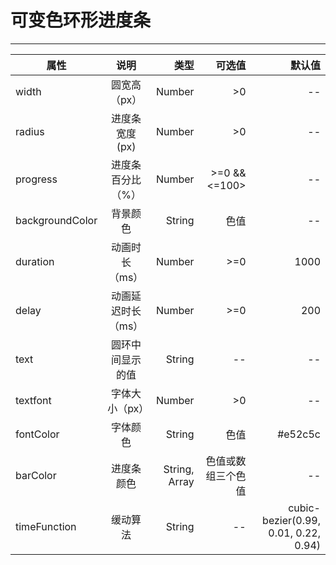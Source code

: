 # 可变色环形进度条
---

<Common-Democode title="基本用法" description="基本可变色环形进度条用法">
  <test-test2></test-test2>
  <highlight-code slot="codeText" lang="vue">
      <template>
        <section class = "p-test">
          <circle-progress
            v-if = "isShow"
            ref = "$circle"
            class = "progress"
            :isAnimation = "true"
            :isRound = "true"
            :width ="width"
            :radius = "radius"
            :progress = "progress"
            :barColor = "barColor"
            :text = "text"
            :duration = "duration"
            :fontColor = "fontColor"
            :delay = "delay"
            :timeFunction = "timeFunction"
            :backgroundColor = "backgroundColor"
            :textfont = "textfont"
          >
          </circle-progress>
          <ul>
            <li>
              <label for="width">圆宽（px）:</label>
              <input v-model="width" id="width" type="number" placeholder="例如：140"></li>
            <li>
              <label for="radius">进度条宽度（px）:</label>
              <input v-model="radius" id="radius" type="number" placeholder="例如：12"></li>
            <li>
              <label for="progress">进度百分比:</label>
              <input v-model="progress" id="progress" type="text" placeholder="例如：70"></li>
            <li>
              <label for="backgroundColor">背景颜色:</label>
              <input v-model="backgroundColor" id="backgroundColor" type="text" placeholder="例如：#FFE8CC">
            </li>
            <li>
              <label for="duration">动画时长（ms）:</label>
              <input v-model="duration" id="duration" type="number" placeholder="例如：1000">
            </li>
            <li>
                <label for="delay">延迟执行（ms）:</label>
                <input v-model="delay" id="delay" type="number" placeholder="例如：200">
            </li>
            <li>
                <label for="text">居中显示:</label>
                <input v-model="text" id="text" type="text" placeholder="例如：20">
            </li>
            <li>
                <label for="textfont">字体大小:</label>
                <input v-model="textfont" id="textfont" type="text" placeholder="例如：20">
            </li>
            <li>
                <label for="text">字体颜色:</label>
                <input v-model="fontColor" id="text" type="text" placeholder="例如：#FFE8CC">
            </li>
            <li>
                <label for="text">进度条颜色（开始）:</label>
            <input v-model="barColor[0]" id="text" type="text" placeholder="例如：#FFE8CC">
            </li>
            <li>
                <label for="text">进度条颜色（中间）:</label>
                <input v-model="barColor[1]" id="text" type="text" placeholder="例如：#FFE8CC">
            </li>
            <li>
                <label for="text">进度条颜色（最后）:</label>
                <input v-model="barColor[2]" id="text" type="text" placeholder="例如：#FFE8CC">
            </li>
            <li>
              <label for="timeFunction">缓动算法:</label>
              <input v-model="timeFunction" id="timeFunction" type="text" placeholder="例如：cubic-bezier(0.99, 0.01, 0.22, 0.94)">
            </li>
            <li>
              <div class="btn" @click="reset">重置动画</div>
            </li>
          </ul>
        </section>
    </template>
<script>
export default {
  data () {
    return {
      isShow: true,
      width: 200,
      radius: 20,
      progress: 70,
      duration: 1000,
      delay: 20,
      text: '20',
      textfont: 20,
      fontColor: '#4352f3',
      barColor: ['#4352f3', '#ab5aea', '#e52c5c'],
      backgroundColor: '#FFE8CC',
      timeFunction: 'cubic-bezier(0.99, 0.01, 0.22, 0.94)'
    }
  },
  methods: {
    reset () {
      this.$refs.$circle.load()
      this.isShow = false
      this.$nextTick(() => {
        this.isShow = true
      })
    }
  }
}
</script>
  </highlight-code>
</Common-Democode>

| 属性             | 说明           | 类型       |可选值                  |默认值   |
| -------------    |:-------------:| -------: | --------------------:  |-----:  |
| width            | 圆宽高（px）    | Number  |    >0                   |--      |
| radius           | 进度条宽度 (px) | Number  |    >0                   |--      |
| progress         | 进度条百分比（%）| Number  |>=0 &&<=100>             |--      |
| backgroundColor  | 背景颜色        | String  |色值                     |--      |
| duration         | 动画时长（ms）   | Number  |>=0                     |1000    |
| delay            | 动画延迟时长（ms）| Number  |>=0                     |200     |
| text             | 圆环中间显示的值 | String  |--                       |--      |
| textfont         | 字体大小（px）   | Number  |>0                      |--      |
| fontColor        | 字体颜色         | String  |色值                    |#e52c5c  |
| barColor         |进度条颜色        | String, Array  |色值或数组三个色值  |--      |
| timeFunction     | 缓动算法           | String  |--            |cubic-bezier(0.99, 0.01, 0.22, 0.94)     |